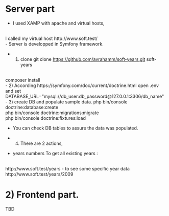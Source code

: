 # Server part
- I used XAMP with apache and virtual hosts, 
<br/>
 I called my virtual host http://www.soft.test/ 
 <br/>
- Server is developped in Symfony framework.

- 1) clone 
git clone https://github.com/avrahamm/soft-years.git soft-years
<br/>
composer install
<br/>
- 2) According https://symfony.com/doc/current/doctrine.html 
  open .env and set
  DATABASE_URL="mysql://db_user:db_password@127.0.0.1:3306/db_name"
<br/>
- 3) create DB and populate sample data.
php bin/console doctrine:database:create
<br/>
php bin/console doctrine:migrations:migrate
<br/>
php bin/console doctrine:fixtures:load
<br/>

- You can check DB tables to assure the data was populated.
 
- 4) There are 2 actions,
- years numbers To get all existing years : 
<br/>
   http://www.soft.test/years 
- to see some specific year data
<br/>
  http://www.soft.test/years/2009


# 2) Frontend part.
TBD
